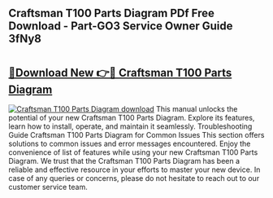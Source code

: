 ## Craftsman T100 Parts Diagram PDf Free Download - Part-GO3 Service Owner Guide 3fNy8

# <h2><a href="http://dfuoyh.blite.top/?on=Craftsman+T100+Parts+Diagram">🔗Download New 👉🔴 Craftsman T100 Parts Diagram</a></h2>

[![Craftsman T100 Parts Diagram download](https://i.imgur.com/lujVjoI.png)](http://dfuoyh.blite.top/?on=Craftsman+T100+Parts+Diagram)
This manual unlocks the potential of your new Craftsman T100 Parts Diagram. Explore its features, learn how to install, operate, and maintain it seamlessly. Troubleshooting Guide Craftsman T100 Parts Diagram for Common Issues This section offers solutions to common issues and error messages encountered. Enjoy the convenience of list of features while using your new Craftsman T100 Parts Diagram. We trust that the Craftsman T100 Parts Diagram has been a reliable and effective resource in your efforts to master your new device. In case of any queries or concerns, please do not hesitate to reach out to our customer service team.
